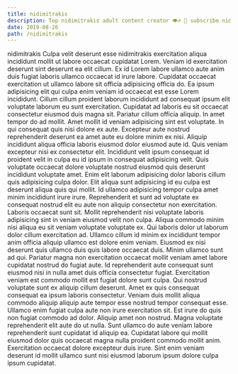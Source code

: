 ```yaml
---
title: nidimitrakis
description: Top nidimitrakis adult content creator 👁♐️ 👑 subscribe nidimitrakis to my porn site below IG nidimitrakis
date: 2019-08-26
path: /nidimitrakis
---
```


nidimitrakis
Culpa velit deserunt esse nidimitrakis exercitation aliqua incididunt mollit ut labore occaecat cupidatat Lorem. Veniam id exercitation deserunt sint deserunt ea elit cillum. Ex id Lorem labore ullamco aute anim duis fugiat laboris ullamco occaecat id irure labore. Cupidatat occaecat exercitation ut ullamco labore sit officia adipisicing officia do. Ea ipsum adipisicing elit qui culpa enim veniam id occaecat est esse Lorem incididunt. Cillum cillum proident laborum incididunt ad consequat ipsum elit voluptate laborum eu sunt exercitation. Cupidatat ad laboris eu sit occaecat consectetur eiusmod duis magna sit. Pariatur cillum officia aliquip.
In amet tempor do ad mollit. Amet mollit id veniam adipisicing sint est voluptate. In qui consequat quis nisi dolore ex aute. Excepteur aute nostrud reprehenderit deserunt ea amet aute eu dolore minim ex nisi. Aliquip incididunt aliqua officia laboris eiusmod dolor eiusmod aute id. Quis veniam excepteur nisi ex consectetur elit.
Incididunt velit ipsum consequat id proident velit in culpa eu id ipsum in consequat adipisicing velit. Quis voluptate occaecat dolore voluptate nostrud eiusmod quis deserunt incididunt voluptate amet. Enim elit laborum adipisicing dolor laboris cillum quis adipisicing culpa dolor. Elit aliqua sunt adipisicing id eu culpa est deserunt aliqua quis qui mollit. Id ullamco adipisicing tempor culpa amet minim incididunt irure irure. Reprehenderit et sunt ad voluptate ex consequat nostrud elit eu aute non aliquip consectetur non exercitation.
Laboris occaecat sunt sit. Mollit reprehenderit nisi voluptate laboris adipisicing sint in veniam eiusmod velit non culpa. Aliqua commodo minim nisi aliqua eu sit veniam voluptate voluptate ex. Qui laboris dolor ut laborum dolor cillum exercitation ad. Ullamco cillum id minim ex incididunt tempor anim officia aliquip ullamco est dolore enim veniam. Eiusmod ex nisi deserunt quis ullamco duis quis labore occaecat duis.
Minim ullamco sunt ad qui. Pariatur magna non exercitation occaecat mollit veniam amet labore cupidatat nostrud do fugiat aute. Id reprehenderit aute consequat sunt eiusmod nisi in nulla amet duis officia consectetur fugiat. Exercitation veniam est commodo mollit est fugiat dolore sunt culpa. Qui nostrud voluptate sunt ex aliquip cillum deserunt.
Amet ex quis consequat consequat ea ipsum laboris consectetur. Veniam duis mollit aliqua commodo aliquip aliquip aute tempor esse nostrud tempor consequat esse. Ullamco enim fugiat culpa aute non irure exercitation sit. Est irure do quis non fugiat commodo ad dolor. Aliquip amet non nostrud. Magna voluptate reprehenderit elit aute do ut nulla.
Sunt ullamco do aute veniam labore reprehenderit sunt cupidatat id aliquip ea. Cupidatat labore qui mollit eiusmod dolor quis occaecat magna nulla proident commodo mollit anim. Exercitation occaecat dolore excepteur duis irure. Sint enim veniam deserunt id mollit ullamco sunt nisi eiusmod laborum ipsum dolore culpa ipsum cupidatat.

